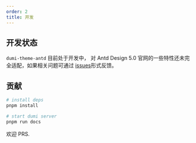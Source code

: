 ```yaml
---
order: 2
title: 开发
---
```


## 开发状态

`dumi-theme-antd` 目前处于开发中， 对 Antd Design 5.0 官网的一些特性还未完全适配，如果相关问题可通过 [issues](https://github.com/KuangPF/dumi-theme-antd/issues)形式反馈。

## 贡献

```bash
# install deps
pnpm install

# start dumi server
pnpm run docs
```

欢迎 PRS.
